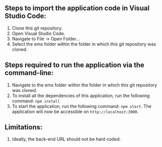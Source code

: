## Steps to import the application code in Visual Studio Code:
1. Clone this git repository.
2. Open Visual Studio Code.
3. Navigate to File -> Open Folder...
4. Select the ems folder within the folder in which this git repository was cloned.

## Steps required to run the application via the command-line:
1. Navigate to the ems folder within the folder in which this git repository was cloned.
2. To install all the dependencies of this application, run the following command: ```npm install```
3. To start the application, run the following command: ```npm start```. The application will now be accessible on ```http://localhost:3000```.

## Limitations:
1. Ideally, the back-end URL should not be hard coded.
